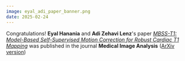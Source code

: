 ```yaml
---
image: eyal_adi_paper_banner.png
date: 2025-02-24
---
```


Congratulations! **Eyal Hanania** and **Adi Zehavi Lenz**'s paper [*MBSS-T1: Model-Based Self-Supervised Motion Correction for Robust Cardiac T1 Mapping*](https://doi.org/10.1016/j.media.2025.103495) was published in the journal **Medical Image Analysis** ([ArXiv version](https://arxiv.org/abs/2408.11992))
